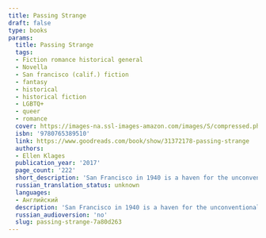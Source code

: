```yaml
---
title: Passing Strange
draft: false
type: books
params:
  title: Passing Strange
  tags:
  - Fiction romance historical general
  - Novella
  - San francisco (calif.) fiction
  - fantasy
  - historical
  - historical fiction
  - LGBTQ+
  - queer
  - romance
  cover: https://images-na.ssl-images-amazon.com/images/S/compressed.photo.goodreads.com/books/1474584923i/31372178.jpg
  isbn: '9780765389510'
  link: https://www.goodreads.com/book/show/31372178-passing-strange
  authors:
  - Ellen Klages
  publication_year: '2017'
  page_count: '222'
  short_description: 'San Francisco in 1940 is a haven for the unconventional. Tourists flock to the cities within the city: the Magic City of the World’s Fair on an island created of artifice and illusion; the...'
  russian_translation_status: unknown
  languages:
  - Английский
  description: 'San Francisco in 1940 is a haven for the unconventional. Tourists flock to the cities within the city: the Magic City of the World’s Fair on an island created of artifice and illusion; the forbidden city of Chinatown, a separate, alien world of exotic food and nightclubs that offer “authentic” experiences, straight from the pages of the pulps; and the twilight world of forbidden love, where outcasts from conventional society can meet.Six women find their lives as tangled with each other’s as they are with the city they call home. They discover love and danger on the borders where mystery, science, and art intersect.At the Publisher''s request, this title is being sold without Digital Rights Management Software (DRM) applied.'
  russian_audioversion: 'no'
  slug: passing-strange-7a80d263
---
```

